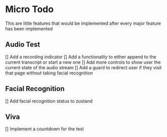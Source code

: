 # Micro Todo
This are little features that would be implemented after every major feature has been implemented

## Audio Test
[] Add a recording indicator
[] Add a functionality to either append to the current transcript or start a new one
[] Add more controls to show user the current state of the audio stream
[] Add a guard to redirect user if they visit that page without taking facial recognition

## Facial Recognition
[] Add facial recognition status to zustand

## Viva
[] Implement a countdown for the test